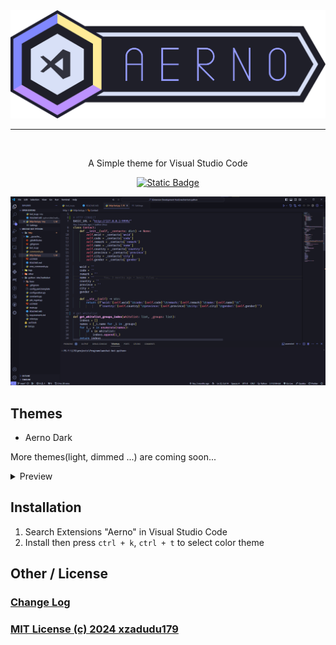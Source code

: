 
<div align="center">
    <img src="./images/Aerno-Theme-Icon1.png" alt="Icon" title="Aerno Theme Icon">
</div>
<hr>

<div align="center">
    <br>
    <p>A Simple theme for Visual Studio Code </p>
    <a href="https://github.com/xzadudu179/Aerno-Theme?tab=readme-ov-file" target="_blank" >
        <img alt="Static Badge" height="30em" src="https://img.shields.io/badge/Github-252534?style=for-the-badge&logo=Github&logoColor=fff">
    </a>
    <br>

![Theme Preview](./images/pre.png)

</div>

## Themes

-   Aerno Dark

More themes(light, dimmed ...) are coming soon...

<details>
    <summary>Preview</summary>

### Code

![Code Preview](./images/code.png)

### Setting

![Setting Preview](./images/pre_settings.png)

</details>

## Installation

1. Search Extensions "Aerno" in Visual Studio Code
2. Install then press `ctrl + k`, `ctrl + t` to select color theme

## Other / License

### [Change Log](CHANGELOG.md)

### [MIT License (c) 2024 xzadudu179](https://github.com/xzadudu179/Aerno-Theme/blob/master/LICENSE)